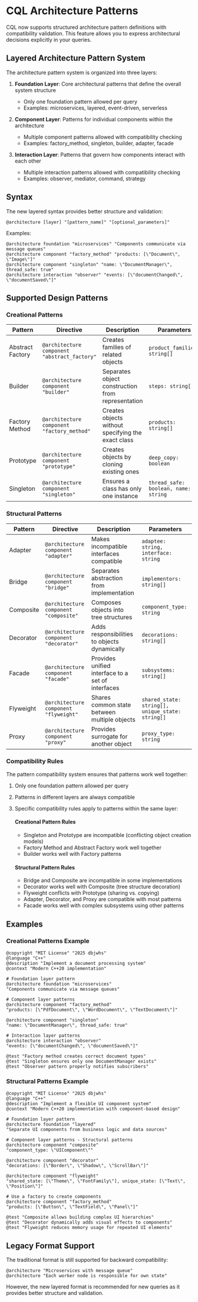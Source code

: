 # CQL Architecture Patterns

CQL now supports structured architecture pattern definitions with compatibility validation. This feature allows you to express architectural decisions explicitly in your queries.

## Layered Architecture Pattern System

The architecture pattern system is organized into three layers:

1. **Foundation Layer**: Core architectural patterns that define the overall system structure
   - Only one foundation pattern allowed per query
   - Examples: microservices, layered, event-driven, serverless

2. **Component Layer**: Patterns for individual components within the architecture
   - Multiple component patterns allowed with compatibility checking
   - Examples: factory_method, singleton, builder, adapter, facade

3. **Interaction Layer**: Patterns that govern how components interact with each other
   - Multiple interaction patterns allowed with compatibility checking
   - Examples: observer, mediator, command, strategy

## Syntax

The new layered syntax provides better structure and validation:

```
@architecture [layer] "[pattern_name]" "[optional_parameters]"
```

Examples:
```
@architecture foundation "microservices" "Components communicate via message queues"
@architecture component "factory_method" "products: [\"Document\", \"Image\"]"
@architecture component "singleton" "name: \"DocumentManager\", thread_safe: true"
@architecture interaction "observer" "events: [\"documentChanged\", \"documentSaved\"]"
```

## Supported Design Patterns

### Creational Patterns

| Pattern | Directive | Description | Parameters |
|---------|-----------|-------------|------------|
| Abstract Factory | `@architecture component "abstract_factory"` | Creates families of related objects | `product_families: string[]` |
| Builder | `@architecture component "builder"` | Separates object construction from representation | `steps: string[]` |
| Factory Method | `@architecture component "factory_method"` | Creates objects without specifying the exact class | `products: string[]` |
| Prototype | `@architecture component "prototype"` | Creates objects by cloning existing ones | `deep_copy: boolean` |
| Singleton | `@architecture component "singleton"` | Ensures a class has only one instance | `thread_safe: boolean, name: string` |

### Structural Patterns

| Pattern | Directive | Description | Parameters |
|---------|-----------|-------------|------------|
| Adapter | `@architecture component "adapter"` | Makes incompatible interfaces compatible | `adaptee: string, interface: string` |
| Bridge | `@architecture component "bridge"` | Separates abstraction from implementation | `implementors: string[]` |
| Composite | `@architecture component "composite"` | Composes objects into tree structures | `component_type: string` |
| Decorator | `@architecture component "decorator"` | Adds responsibilities to objects dynamically | `decorations: string[]` |
| Facade | `@architecture component "facade"` | Provides unified interface to a set of interfaces | `subsystems: string[]` |
| Flyweight | `@architecture component "flyweight"` | Shares common state between multiple objects | `shared_state: string[], unique_state: string[]` |
| Proxy | `@architecture component "proxy"` | Provides surrogate for another object | `proxy_type: string` |

### Compatibility Rules

The pattern compatibility system ensures that patterns work well together:

1. Only one foundation pattern allowed per query
2. Patterns in different layers are always compatible
3. Specific compatibility rules apply to patterns within the same layer:

   #### Creational Pattern Rules
   - Singleton and Prototype are incompatible (conflicting object creation models)
   - Factory Method and Abstract Factory work well together
   - Builder works well with Factory patterns
   
   #### Structural Pattern Rules
   - Bridge and Composite are incompatible in some implementations
   - Decorator works well with Composite (tree structure decoration)
   - Flyweight conflicts with Prototype (sharing vs. copying)
   - Adapter, Decorator, and Proxy are compatible with most patterns
   - Facade works well with complex subsystems using other patterns

## Examples

### Creational Patterns Example

```
@copyright "MIT License" "2025 dbjwhs"
@language "C++"
@description "Implement a document processing system"
@context "Modern C++20 implementation"

# Foundation layer pattern
@architecture foundation "microservices"
"Components communicate via message queues"

# Component layer patterns
@architecture component "factory_method"
"products: [\"PdfDocument\", \"WordDocument\", \"TextDocument\"]"

@architecture component "singleton"
"name: \"DocumentManager\", thread_safe: true"

# Interaction layer patterns
@architecture interaction "observer"
"events: [\"documentChanged\", \"documentSaved\"]"

@test "Factory method creates correct document types"
@test "Singleton ensures only one DocumentManager exists"
@test "Observer pattern properly notifies subscribers"
```

### Structural Patterns Example

```
@copyright "MIT License" "2025 dbjwhs"
@language "C++"
@description "Implement a flexible UI component system"
@context "Modern C++20 implementation with component-based design"

# Foundation layer pattern
@architecture foundation "layered"
"Separate UI components from business logic and data sources"

# Component layer patterns - Structural patterns
@architecture component "composite"
"component_type: \"UIComponent\""

@architecture component "decorator"
"decorations: [\"Border\", \"Shadow\", \"ScrollBar\"]"

@architecture component "flyweight"
"shared_state: [\"Theme\", \"FontFamily\"], unique_state: [\"Text\", \"Position\"]"

# Use a factory to create components
@architecture component "factory_method"
"products: [\"Button\", \"TextField\", \"Panel\"]"

@test "Composite allows building complex UI hierarchies"
@test "Decorator dynamically adds visual effects to components"
@test "Flyweight reduces memory usage for repeated UI elements"
```

## Legacy Format Support

The traditional format is still supported for backward compatibility:

```
@architecture "Microservices with message queue"
@architecture "Each worker node is responsible for own state"
```

However, the new layered format is recommended for new queries as it provides better structure and validation.